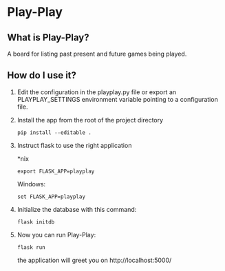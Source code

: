 # Play-Play

## What is Play-Play?

A board for listing past present and future games being played.

## How do I use it?

1. Edit the configuration in the playplay.py file or
    export an PLAYPLAY_SETTINGS environment variable
    pointing to a configuration file.

2. Install the app from the root of the project directory

       pip install --editable .

3. Instruct flask to use the right application

   *nix

       export FLASK_APP=playplay

   Windows:

       set FLASK_APP=playplay

4. Initialize the database with this command:

       flask initdb

5. Now you can run Play-Play:

       flask run

    the application will greet you on
    http://localhost:5000/
